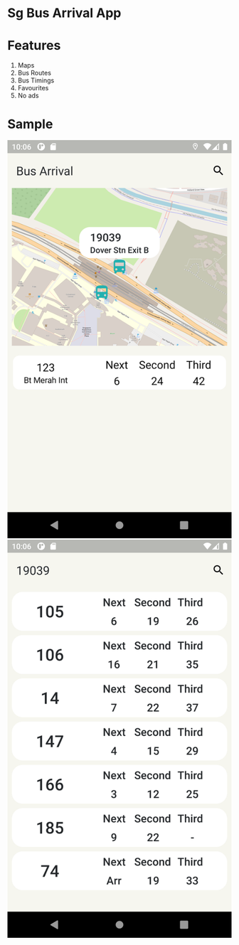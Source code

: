 # Sg Bus Arrival App

# Features
1. Maps
2. Bus Routes
3. Bus Timings
4. Favourites
5. No ads

# Sample
![Alt text](sample/home.png?raw=true)
![Alt text](sample/timings.png?raw=true)



